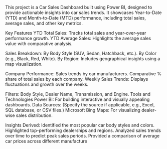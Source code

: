 This project is a Car Sales Dashboard built using Power BI, designed to provide actionable insights into car sales trends. It showcases Year-to-Date (YTD) and Month-to-Date (MTD) performance, including total sales, average sales, and other key metrics.

Key Features
YTD Total Sales: Tracks total sales and year-over-year performance growth.
YTD Average Sales: Highlights the average sales value with comparative analysis.


Sales Breakdown:
By Body Style (SUV, Sedan, Hatchback, etc.).
By Color (e.g., Black, Red, White).
By Region: Includes geographical insights using a map visualization.


Company Performance:
Sales trends by car manufacturers.
Comparative % share of total sales by each company.
Weekly Sales Trends: Displays fluctuations and growth over the weeks.


Filters:
Body Style, Dealer Name, Transmission, and Engine.
Tools and Technologies
Power BI: For building interactive and visually appealing dashboards.
Data Sources: (Specify the source if applicable, e.g., Excel, SQL database, or CSV files.)
Microsoft Bing Maps: For visualizing dealer-wise sales distribution.

Insights Derived:
Identified the most popular car body styles and colors.
Highlighted top-performing dealerships and regions.
Analyzed sales trends over time to predict peak sales periods.
Provided a comparison of average car prices across different manufacture
